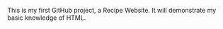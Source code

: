 This is my first GitHub project, a Recipe Website. It will demonstrate my 
basic knowledge of HTML. 

